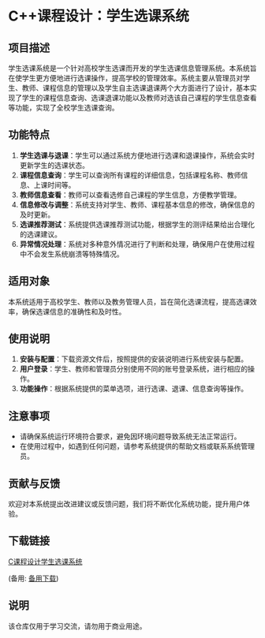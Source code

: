 # C++课程设计：学生选课系统

## 项目描述

学生选课系统是一个针对高校学生选课而开发的学生选课信息管理系统。本系统旨在使学生更方便地进行选课操作，提高学校的管理效率。系统主要从管理员对学生、教师、课程信息的管理以及学生自主选课退课两个大方面进行了设计，基本实现了学生的课程信息查询、选课退课功能以及教师对选该自己课程的学生信息查看等功能，实现了全校学生选课查询。

## 功能特点

1. **学生选课与退课**：学生可以通过系统方便地进行选课和退课操作，系统会实时更新学生的选课状态。
2. **课程信息查询**：学生可以查询所有课程的详细信息，包括课程名称、教师信息、上课时间等。
3. **教师信息查看**：教师可以查看选修自己课程的学生信息，方便教学管理。
4. **信息修改与调整**：系统支持对学生、教师、课程基本信息的修改，确保信息的及时更新。
5. **选课推荐测试**：系统提供选课推荐测试功能，根据学生的测评结果给出合理化的选课建议。
6. **异常情况处理**：系统对多种意外情况进行了判断和处理，确保用户在使用过程中不会发生系统崩溃等特殊情况。

## 适用对象

本系统适用于高校学生、教师以及教务管理人员，旨在简化选课流程，提高选课效率，确保选课信息的准确性和及时性。

## 使用说明

1. **安装与配置**：下载资源文件后，按照提供的安装说明进行系统安装与配置。
2. **用户登录**：学生、教师和管理员分别使用不同的账号登录系统，进行相应的操作。
3. **功能操作**：根据系统提供的菜单选项，进行选课、退课、信息查询等操作。

## 注意事项

- 请确保系统运行环境符合要求，避免因环境问题导致系统无法正常运行。
- 在使用过程中，如遇到任何问题，请参考系统提供的帮助文档或联系系统管理员。

## 贡献与反馈

欢迎对本系统提出改进建议或反馈问题，我们将不断优化系统功能，提升用户体验。

## 下载链接
[C课程设计学生选课系统](https://pan.quark.cn/s/332246a6c43c) 

(备用: [备用下载](https://pan.baidu.com/s/1oiXTeArXjk1yuUN27hMQLA?pwd=1234))

## 说明

该仓库仅用于学习交流，请勿用于商业用途。

